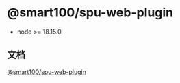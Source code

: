 # @smart100/spu-web-plugin

+ node >= 18.15.0

## 文档
[@smart100/spu-web-plugin](https://tarymee.github.io/spu-web-plugin/)
